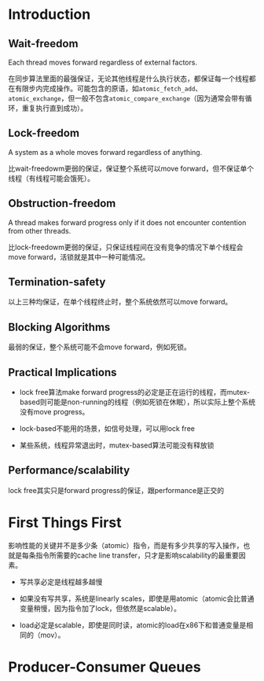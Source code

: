 # Introduction

## Wait-freedom

Each thread moves forward regardless of external factors.

在同步算法里面的最强保证，无论其他线程是什么执行状态，都保证每一个线程都在有限步内完成操作。可能包含的原语，如`atomic_fetch_add`、`atomic_exchange`，但一般不包含`atomic_compare_exchange`（因为通常会带有循环，重复执行直到成功）。

## Lock-freedom

A system as a whole moves forward regardless of anything.

比wait-freedowm更弱的保证，保证整个系统可以move forward，但不保证单个线程（有线程可能会饿死）。

## Obstruction-freedom

A thread makes forward progress only if it does not encounter contention from other threads.

比lock-freedowm更弱的保证，只保证线程间在没有竞争的情况下单个线程会move forward，活锁就是其中一种可能情况。

## Termination-safety

以上三种均保证，在单个线程终止时，整个系统依然可以move forward。

## Blocking Algorithms

最弱的保证，整个系统可能不会move forward，例如死锁。

## Practical Implications

+ lock free算法make forward progress的必定是正在运行的线程，而mutex-based则可能是non-running的线程（例如死锁在休眠），所以实际上整个系统没有move progress。

+ lock-based不能用的场景，如信号处理，可以用lock free

+ 某些系统，线程异常退出时，mutex-based算法可能没有释放锁

## Performance/scalability

lock free其实只是forward progress的保证，跟performance是正交的


# First Things First

影响性能的关键并不是多少条（atomic）指令，而是有多少共享的写入操作，也就是每条指令所需要的cache line transfer，只才是影响scalability的最重要因素。

+ 写共享必定是线程越多越慢

+ 如果没有写共享，系统是linearly scales，即使是用atomic（atomic会比普通变量稍慢，因为指令加了lock，但依然是scalable）。

+ load必定是scalable，即使是同时读，atomic的load在x86下和普通变量是相同的（mov）。


# Producer-Consumer Queues

